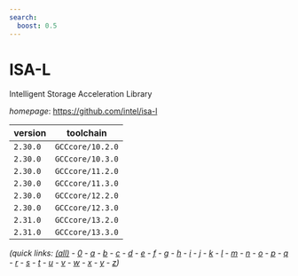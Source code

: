 ```yaml
---
search:
  boost: 0.5
---
```

# ISA-L

Intelligent Storage Acceleration Library

*homepage*: <https://github.com/intel/isa-l>

version | toolchain
--------|----------
``2.30.0`` | ``GCCcore/10.2.0``
``2.30.0`` | ``GCCcore/10.3.0``
``2.30.0`` | ``GCCcore/11.2.0``
``2.30.0`` | ``GCCcore/11.3.0``
``2.30.0`` | ``GCCcore/12.2.0``
``2.30.0`` | ``GCCcore/12.3.0``
``2.31.0`` | ``GCCcore/13.2.0``
``2.31.0`` | ``GCCcore/13.3.0``


*(quick links: [(all)](../index.md) - [0](../0/index.md) - [a](../a/index.md) - [b](../b/index.md) - [c](../c/index.md) - [d](../d/index.md) - [e](../e/index.md) - [f](../f/index.md) - [g](../g/index.md) - [h](../h/index.md) - [i](../i/index.md) - [j](../j/index.md) - [k](../k/index.md) - [l](../l/index.md) - [m](../m/index.md) - [n](../n/index.md) - [o](../o/index.md) - [p](../p/index.md) - [q](../q/index.md) - [r](../r/index.md) - [s](../s/index.md) - [t](../t/index.md) - [u](../u/index.md) - [v](../v/index.md) - [w](../w/index.md) - [x](../x/index.md) - [y](../y/index.md) - [z](../z/index.md))*

